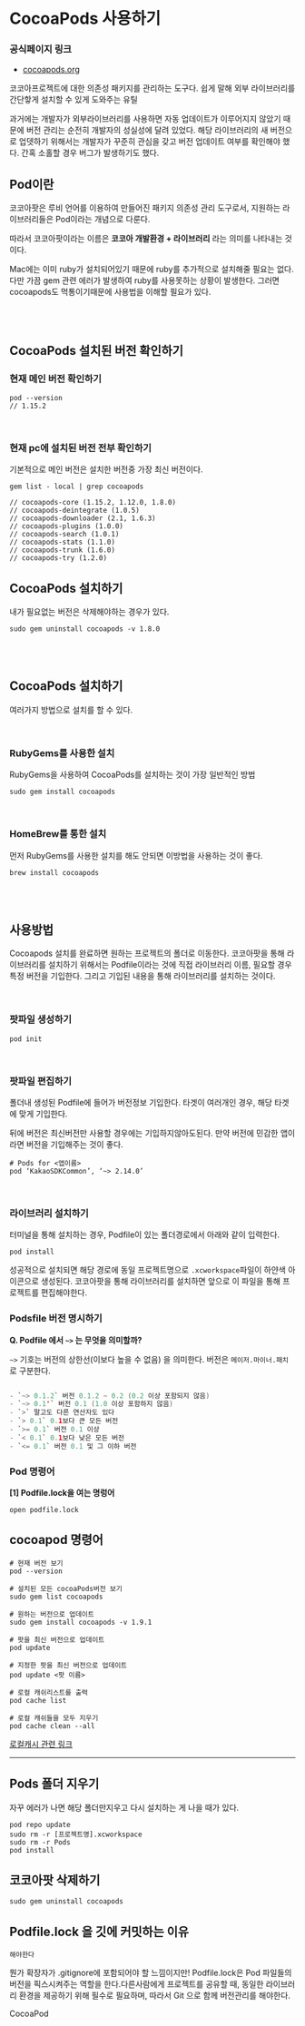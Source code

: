 # CocoaPods 사용하기



### 공식페이지 링크
- [cocoapods.org](https://cocoapods.org/)


코코아프로젝트에 대한 의존성 패키지를 관리하는 도구다. 쉽게 말해 외부 라이브러리를 간단핳게 설치할 수 있게 도와주는 유틸

과거에는 개발자가 외부라이브러리를 사용하면 자동 업데이트가 이루어지지 않았기 때문에 버전 관리는 순전히 개발자의 성실성에 달려 있었다. 해당 라이브러리의 새 버전으로 업뎃하기 위해서는 개발자가 꾸준히 관심을 갖고 버전 업데이트 여부를 확인해야 했다. 간혹 소홀할 경우 버그가 발생하기도 했다.

## Pod이란

코코아팟은 루비 언어를 이용하여 만들어진 패키지 의존성 관리 도구로서, 지원하는 라이브러리들은 Pod이라는 개념으로 다룬다.

따라서 코코아팟이라는 이름은 **코코아 개발환경 + 라이브러리** 라는 의미를 나타내는 것이다.

Mac에는 이미 ruby가 설치되어있기 때문에 ruby를 추가적으로 설치해줄 필요는 없다. 다만 가끔 gem 관련 에러가 발생하여 ruby를 사용못하는 상황이 발생한다. 그러면 cocoapods도 먹통이기때문에 사용법을 이해할 필요가 있다.

<br><br>

## CocoaPods 설치된 버전 확인하기

### 현재 메인 버전 확인하기
```
pod --version
// 1.15.2
```

<br>

### 현재 pc에 설치된 버전 전부 확인하기

기본적으로 메인 버전은 설치한 버전중 가장 최신 버전이다.  
```
gem list - local | grep cocoapods

// cocoapods-core (1.15.2, 1.12.0, 1.8.0)
// cocoapods-deintegrate (1.0.5)
// cocoapods-downloader (2.1, 1.6.3)
// cocoapods-plugins (1.0.0)
// cocoapods-search (1.0.1)
// cocoapods-stats (1.1.0)
// cocoapods-trunk (1.6.0)
// cocoapods-try (1.2.0)
```

## CocoaPods 설치하기
내가 필요없는 버전은 삭제해야하는 경우가 있다.  

```
sudo gem uninstall cocoapods -v 1.8.0
```

<br><br>

## CocoaPods 설치하기
여러가지 방법으로 설치를 할 수 있다.

<br>

### RubyGems를 사용한 설치

RubyGems을 사용하여 CocoaPods를 설치하는 것이 가장 일반적인 방법

```
sudo gem install cocoapods
```

<br>

### HomeBrew를 통한 설치
먼저 RubyGems를 사용한 설치를 해도 안되면 이방법을 사용하는 것이 좋다. 

```
brew install cocoapods

```

<br><br>

## 사용방법
Cocoapods 설치를 완료하면 원하는 프로젝트의 폴더로 이동한다. 
코코아팟을 통해 라이브러리를 설치하기 위해서는 Podfile이라는 것에 직접 라이브러리 이름, 필요할 경우 특정 버전을 기입한다.
그리고 기입된 내용을 통해 라이브러리를 설치하는 것이다. 


<br>

### 팟파일 생성하기
```
pod init
```

<br>

### 팟파일 편집하기
폴더내 생성된 Podfile에 들어가 버전정보 기입한다.
타겟이 여러개인 경우, 해당 타겟에 맞게 기입한다. 

뒤에 버전은 최신버전만 사용할 경우에는 기입하지않아도된다. 
만약 버전에 민감한 앱이라면 버전을 기입해주는 것이 좋다. 
```
# Pods for <앱이름>
pod ‘KakaoSDKCommon’, ‘~> 2.14.0’
```

<br>

### 라이브러리 설치하기

터미널을 통해 설치하는 경우, Podfile이 있는 폴더경로에서 아래와 같이 입력한다. 
```
pod install
```

성공적으로 설치되면 해당 경로에 동일 프로젝트명으로  `.xcworkspace`파일이 하얀색 아이콘으로 생성된다. 코코아팟을 통해 라이브러리를 설치하면 앞으로 이 파일을 통해 프로젝트를 편집해야한다. 

### Podsfile 버전 명시하기

**Q. Podfile 에서 `~>` 는 무엇을 의미할까?**

`~>` 기호는 버전의 상한선(이보다 높을 수 없음) 을 의미한다. 버전은 `메이저.마이너.패치`로 구분한다.

```swift

- `~> 0.1.2` 버전 0.1.2 ~ 0.2 (0.2 이상 포함되지 않음)
- `~> 0.1'` 버전 0.1 (1.0 이상 포함하지 않음)
- `>` 말고도 다른 연산자도 있다
- `> 0.1` 0.1보다 큰 모든 버전
- `>= 0.1` 버전 0.1 이상
- `< 0.1` 0.1보다 낮은 모든 버전
- `<= 0.1` 버전 0.1 및 그 이하 버전
```

### Pod 명령어

**[1] Podfile.lock을 여는 명렁어**

```
open podfile.lock
```

## cocoapod 명령어

```
# 현재 버전 보기
pod --version

# 설치된 모든 cocoaPods버전 보기
sudo gem list cocoapods

# 원하는 버전으로 업데이트
sudo gem install cocoapods -v 1.9.1

# 팟을 최신 버전으로 업데이트
pod update

# 지정한 팟을 최신 버전으로 업데이트
pod update <팟 이름>

# 로컬 캐쉬리스트를 출력
pod cache list

# 로컬 캐쉬들을 모두 지우기
pod cache clean --all
```
[로컬캐시 관련 링크](https://www.stackoverflow.com/questions/46428752/how-to-clear-or-clean-specific-pod-from-the-local-cocoapods-cache)

---

## Pods 폴더 지우기
자꾸 에러가 나면 해당 폴더만지우고 다시 설치하는 게 나을 때가 있다.

```
pod repo update
sudo rm -r [프로젝트명].xcworkspace
sudo rm -r Pods
pod install
```

## 코코아팟 삭제하기

```
sudo gem uninstall cocoapods
```

## Podfile.lock 을 깃에 커밋하는 이유

`해야한다`

뭔가 확장자가 .gitignore에 포함되어야 할 느낌이지만! Podfile.lock은 Pod 파일들의 버전을 픽스시켜주는 역할을 한다.다른사람에게 프로젝트를 공유할 때, 동일한 라이브러리 환경을 제공하기 위해 필수로 필요하며, 따라서 Git 으로 함께 버전관리를 해야한다.

CocoaPod
